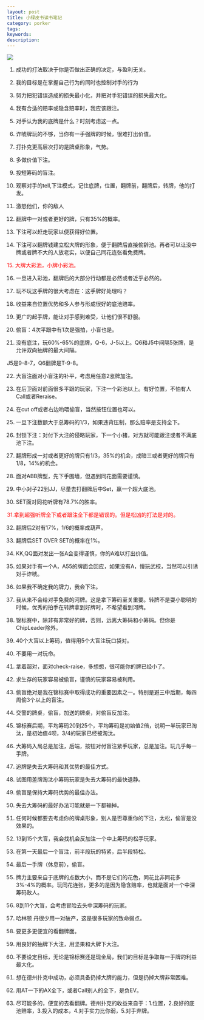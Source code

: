 ```yaml
---
layout: post
title: 小绿皮书读书笔记
category: porker
tags: 
keywords: 
description: 
---
```



<img src="http://7xtttt.com1.z0.glb.clouddn.com/Little-Green-Book-Note.jpg"/>


1. 成功的打法取决于你是否做出正确的决定，与盈利无关。

2. 我的目标是在掌握自己行为的同时也控制对手的行为

3. 努力把犯错误造成的损失最小化，并把对手犯错误的损失最大化。

4. 我有合适的赔率或隐含赔率时，我应该跟注。

5. 对手认为我的底牌是什么？时刻考虑这一点。

6. 诈唬牌玩的不够，当你有一手强牌的时候，很难打出价值。

7. 打扑克更高层次打的是牌桌形象，气势。

8. 多做价值下注。

9. 投短筹码的盲注。

10. 观察对手的tell,下注模式，记住底牌，位置，翻牌前，翻牌后，转牌，他的打发。

11. 激怒他们，你的敌人

12. 翻牌中一对或者更好的牌，只有35%的概率。

13. 下注可以赶走玩家以便获得好位置。

14. 下注可以翻牌钱建立松大牌的形象，便于翻牌后直接偷辞池。再者可以让没中牌或者牌不大的人放老实，以便自己同花连张看免费牌。

<font color='red'>15. 大牌大彩池，小牌小彩池。</font>

16. 一旦进入彩池，翻牌后的大部分行动都是必然或者近乎必然的。

17. 玩不玩这手牌的很大考虑在：这手牌好处理吗？

18. 收益来自位置优势和多人参与形成很好的底池赔率。

19. 更广的起手牌，能让对手感到难受，让他们很不舒服。

20. 偷盲：4次平跟中有1次是强拍，小盲也是。

21. 没有底注，玩60%-65%的底牌，Q-6，J-5以上。Q6和J5中间隔5张牌，是允许双向抽牌的最大间隔。

J5是9-8-7，Q6翻牌是T-9-8。

22. 大盲注面对小盲注的补平，考虑用任意2涨牌加注。

23. 在后卫面对前面很多平跟的玩家，下注一个彩池以上。有好位置，不怕有人Call或者Reraise。

24. 在cut off或者右边哟喂偷盲，当然按钮位置也可以。

25. 一旦下注数额大于总筹码的1/3，如果违背压制，那么赔率是支持全下。

26. 封锁下注：对付下大注的侵略玩家，下一个小猪，对方就可能跟注或者不满底池下注。

27. 翻牌形成一对或者更好的牌只有1/3，35%的机会，成暗三或者更好的牌只有1/8，14%的机会。

28. 面对ABB牌型，先下手围墙，但遇到同花面需要谨慎。

29. 中小对子22到JJ，尽量去打翻牌后中Set，赢一个超大底池。

30. SET面对同花听牌有78.7%的胜率。

<font color='red'>31.拿到超强听牌全下或者跟注全下都是错误的。但是松凶的打法是对的。</font>

32. 翻牌后2对有17%，1/6的概率成葫芦。

33. 翻牌后SET OVER SET的概率在1%。

34. KK,QQ面对发出一张A会变得谨慎，你的A难以打出价值。

35. 如果对手有一个A，A55的牌面会回应，如果没有A，慢玩武校，当然可以引诱对手诈唬。

36. 如果我不确定我的牌力，我会下注。

37. 我从来不会给对手免费的河牌。这是拿下筹码至关重要。转牌不是耍小聪明的时候，优秀的拍手在转牌拿到好牌时，不希望看到河牌。

38. 锦标赛中，除非有非常好的牌，否则，远离大筹码和小筹码。但你是ChipLeader除外。

39. 40个大盲以上筹码，值得用5个大盲注玩口袋对。

40. 不要用一对玩命。

41. 拿着超对，面对check-raise，多想想，很可能你的牌已经小了。

42. 求生存的玩家容易被偷盲，谨慎的玩家容易被利用。

43. 偷盲绝对是我在锦标赛中取得成功的重要因素之一。特别是避三中后期，每四周偷3个以上的盲注。

44. 交警的牌桌，偷盲，加送的牌桌，对偷盲反加注。

45. 锦标赛后期，平均筹码20到25个，平均筹码是初始值2倍，说明一半玩家已淘汰，是初始值4呗，3/4的玩家已经被淘汰。

46. 大筹码入局总是加注，后端，按钮对付盲注紧手玩家，总是加注。玩几乎每一手牌。

47. 追牌是失去大筹码和其优势的最佳方式。

48. 试图用差牌淘汰小筹码玩家是失去大筹码的最快退静。

49. 偷盲是保持大筹码优势的最佳办法。

50. 失去大筹码的最好办法可能就是一下都输掉。

51. 任何时候都要去考虑你的牌桌形象，别人是否尊重你的下注，太松，偷盲是没效果的。

52. 13到15个大盲，我会找机会反加注一个中上筹码的松手玩家。

53. 在第一天最后一个盲注，前半段玩的特紧，后半段特松。

54. 最后一手牌（休息前），偷盲。

55. 牌力主要来自于底牌的点数大小，而不是它们的花色，同花比非同花多3%-4%的概率。玩同花连张，更多的是因为隐含赔率，也就是面对一个中深筹码敌人。

56. 8到11个大盲，会考虑冒险去头中深筹码的玩家。

57. 哈林顿 丹很少用一对破产，这是很多玩家的致命弱点。

58. 要更多更便宜的看翻牌面。

59. 用良好的抽牌下大注，用坚果和大牌下大注。

60. 不要设定目标，无论是锦标赛还是现金局，我们的目标是争取每一手牌的利益最大化。

61. 想在德州扑克中成功，必须具备扔掉大牌的能力，但是扔掉大牌非常困难。

62. 用AT一下的AX全下，或者Call别人的全下，是负EV。

63. 尽可能多的，便宜的去看翻牌。德州扑克的收益来自于：1.位置，2.良好的底池赔率，3.投入的成本，4.对手实力比你弱，5.对手弃牌。




















